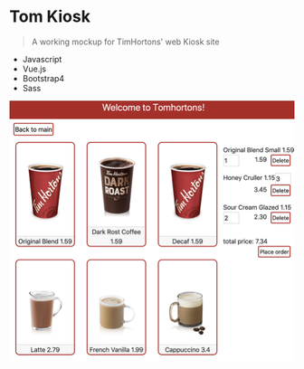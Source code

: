 # Tom Kiosk
> A working mockup for TimHortons' web Kiosk site
  - Javascript
  - Vue.js
  - Bootstrap4
  - Sass

[![screenshot](https://github.com/ljuneaul/kiosk/blob/master/screenshot.png)](#) 
